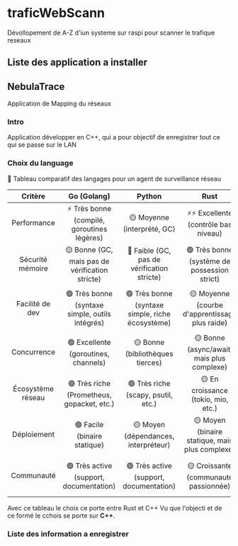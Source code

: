 # traficWebScann
Dévollopement de A-Z d'iun systeme sur raspi pour scanner le trafique reseaux
## Liste des application  a installer



## NebulaTrace 
Application de Mapping du réseaux
### Intro
Application développer en C++, qui a pour objectif de enregistrer tout ce qui se passe sur le LAN
### Choix du language
🧰 Tableau comparatif des langages pour un agent de surveillance réseau

| Critère         | Go (Golang)     | Python          | Rust            | C / C++         |
|:---------------:|:---------------:|:---------------:|:---------------:|:---------------:|
| Performance     | ⚡ Très bonne (compilé, goroutines légères) | 🟡 Moyenne (interprété, GC) | ⚡⚡ Excellente (contrôle bas niveau) | ⚡⚡ Excellente (contrôle bas niveau) |
| Sécurité mémoire | 🟡 Bonne (GC, mais pas de vérification stricte) | 🔴 Faible (GC, pas de vérification stricte) | 🟢 Très bonne (système de possession strict) | 🟡 Moyenne (pas de GC, gestion manuelle) |
| Facilité de dev  | 🟢 Très bonne (syntaxe simple, outils intégrés) | 🟢 Très bonne (syntaxe simple, riche écosystème) | 🟡 Moyenne (courbe d'apprentissage plus raide) | 🔴 Faible (syntaxe complexe, gestion manuelle) |
| Concurrence      | 🟢 Excellente (goroutines, channels) | 🟡 Bonne (bibliothèques tierces) | 🟡 Bonne (async/await, mais plus complexe) | 🟡 Bonne (threads, mais gestion manuelle) |
| Écosystème réseau | 🟢 Très riche (Prometheus, gopacket, etc.) | 🟢 Très riche (scapy, psutil, etc.) | 🟡 En croissance (tokio, mio, etc.) | 🟡 Bon (libpcap, pcapplusplus, etc.) |
| Déploiement | 🟢 Facile (binaire statique) | 🟡 Moyen (dépendances, interpréteur) | 🟡 Moyen (binaire statique, mais plus complexe) | 🟡 Moyen (dépendances, compilation) |
| Communauté | 🟢 Très active (support, documentation) | 🟢 Très active (support, documentation) | 🟡 Croissante (communauté passionnée) | 🟡 Active (mais plus orientée bas niveau) |

Avec ce tableau le choix ce porte entre Rust et C++
Vu que l'objecti et de ce formé le cchois se porte sur **C++**.
### Liste des information a enregistrer 
<!-- A mêtre sous forme de shéma (un jour) -->
